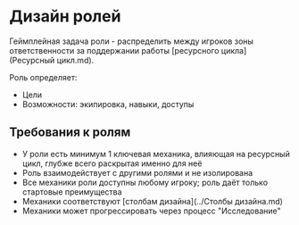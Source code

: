 # Дизайн ролей

Геймплейная задача роли - распределить между игроков зоны ответственности за поддержании работы [ресурсного цикла](Ресурсный цикл.md).

Роль определяет:

- Цели
- Возможности: экипировка, навыки, доступы

## Требования к ролям

- У роли есть минимум 1 ключевая механика, влияющая на ресурсный цикл, глубже всего раскрытая именно для неё
- Роль взаимодействует с другими ролями и не изолирована
- Все механики роли доступны любому игроку; роль даёт только стартовые преимущества
- Механики соответствуют [столбам дизайна](../Столбы дизайна.md)
- Механики может прогрессировать через процесс "Исследование"